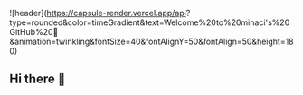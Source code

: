 ![header](https://capsule-render.vercel.app/api?
type=rounded&color=timeGradient&text=Welcome%20to%20minaci's%20GitHub%20👋
&animation=twinkling&fontSize=40&fontAlignY=50&fontAlign=50&height=180)


## Hi there 👋

<!--
**minaci1/minaci1** is a ✨ _special_ ✨ repository because its `README.md` (this file) appears on your GitHub profile.

Here are some ideas to get you started:

- 🔭 I’m currently working on ...
- 🌱 I’m currently learning ...
- 👯 I’m looking to collaborate on ...
- 🤔 I’m looking for help with ...
- 💬 Ask me about ...
- 📫 How to reach me: ...
- 😄 Pronouns: ...
- ⚡ Fun fact: ...
-->

